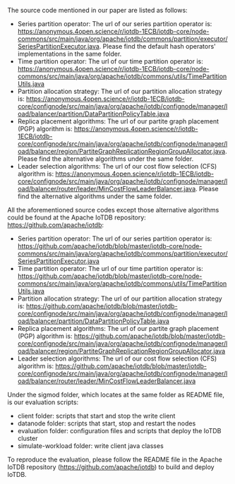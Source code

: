 <!--

    Licensed to the Apache Software Foundation (ASF) under one
    or more contributor license agreements.  See the NOTICE file
    distributed with this work for additional information
    regarding copyright ownership.  The ASF licenses this file
    to you under the Apache License, Version 2.0 (the
    "License"); you may not use this file except in compliance
    with the License.  You may obtain a copy of the License at

        http://www.apache.org/licenses/LICENSE-2.0

    Unless required by applicable law or agreed to in writing,
    software distributed under the License is distributed on an
    "AS IS" BASIS, WITHOUT WARRANTIES OR CONDITIONS OF ANY
    KIND, either express or implied.  See the License for the
    specific language governing permissions and limitations
    under the License.

-->

The source code mentioned in our paper are listed as follows: 

+ Series partition operator: The url of our series partition operator is: https://anonymous.4open.science/r/iotdb-1ECB/iotdb-core/node-commons/src/main/java/org/apache/iotdb/commons/partition/executor/SeriesPartitionExecutor.java. Please find the default hash operators' implementations in the same folder.
+ Time partition operator: The url of our time partition operator is: https://anonymous.4open.science/r/iotdb-1ECB/iotdb-core/node-commons/src/main/java/org/apache/iotdb/commons/utils/TimePartitionUtils.java 
+ Partition allocation strategy: The url of our partition allocation strategy is: https://anonymous.4open.science/r/iotdb-1ECB/iotdb-core/confignode/src/main/java/org/apache/iotdb/confignode/manager/load/balancer/partition/DataPartitionPolicyTable.java
+ Replica placement algorithms: The url of our partite graph placement (PGP) algorithm is: https://anonymous.4open.science/r/iotdb-1ECB/iotdb-core/confignode/src/main/java/org/apache/iotdb/confignode/manager/load/balancer/region/PartiteGraphReplicationRegionGroupAllocator.java. Please find the alternative algorithms under the same folder.
+ Leader selection algorithms: The url of our cost flow selection (CFS) algorithm is: https://anonymous.4open.science/r/iotdb-1ECB/iotdb-core/confignode/src/main/java/org/apache/iotdb/confignode/manager/load/balancer/router/leader/MinCostFlowLeaderBalancer.java. Please find the alternative algorithms under the same folder.

All the aforementioned source codes except those alternative algorithms could be found at the Apache IoTDB repository: https://github.com/apache/iotdb:

+ Series partition operator: The url of our series partition operator is: https://github.com/apache/iotdb/blob/master/iotdb-core/node-commons/src/main/java/org/apache/iotdb/commons/partition/executor/SeriesPartitionExecutor.java
+ Time partition operator: The url of our time partition operator is: https://github.com/apache/iotdb/blob/master/iotdb-core/node-commons/src/main/java/org/apache/iotdb/commons/utils/TimePartitionUtils.java
+ Partition allocation strategy: The url of our partition allocation strategy is: https://github.com/apache/iotdb/blob/master/iotdb-core/confignode/src/main/java/org/apache/iotdb/confignode/manager/load/balancer/partition/DataPartitionPolicyTable.java
+ Replica placement algorithms: The url of our partite graph placement (PGP) algorithm is: https://github.com/apache/iotdb/blob/master/iotdb-core/confignode/src/main/java/org/apache/iotdb/confignode/manager/load/balancer/region/PartiteGraphReplicationRegionGroupAllocator.java
+ Leader selection algorithms: The url of our cost flow selection (CFS) algorithm is: https://github.com/apache/iotdb/blob/master/iotdb-core/confignode/src/main/java/org/apache/iotdb/confignode/manager/load/balancer/router/leader/MinCostFlowLeaderBalancer.java

Under the sigmod folder, which locates at the same folder as README file, is our evaluation scripts:

+ client folder: scripts that start and stop the write client
+ datanode folder: scripts that start, stop and restart the nodes
+ evaluation folder: configuration files and scripts that deploy the IoTDB cluster
+ simulate-workload folder: write client java classes

To reproduce the evaluation, please follow the README file in the Apache IoTDB repository (https://github.com/apache/iotdb) to build and deploy IoTDB.

